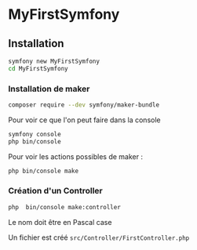 # MyFirstSymfony

## Installation

```bash
symfony new MyFirstSymfony
cd MyFirstSymfony
```

### Installation de maker

```bash
composer require --dev symfony/maker-bundle
```

Pour voir ce que l'on peut faire dans la console

```bash
symfony console
php bin/console
```

Pour voir les actions possibles de maker :

```bash
php bin/console make
```

### Création d'un Controller

```bash
php  bin/console make:controller
```

Le nom doit être en Pascal case

Un fichier est créé `src/Controller/FirstController.php`

